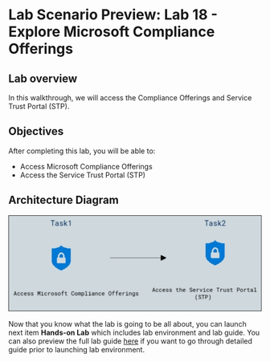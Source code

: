 # Lab Scenario Preview: Lab 18 - Explore Microsoft Compliance Offerings

## Lab overview

In this walkthrough, we will access the Compliance Offerings and Service Trust Portal (STP).

## Objectives

After completing this lab, you will be able to:

- Access Microsoft Compliance Offerings
- Access the Service Trust Portal (STP)

## Architecture Diagram

![](../images/az900lab18.png)

Now that you know what the lab is going to be all about, you can launch next item **Hands-on Lab** which includes lab environment and lab guide. You can also preview the full lab guide [here](https://experience.cloudlabs.ai/#/labguidepreview/6be1a473-0e92-49ed-9418-e2d81f1b7af7) if you want to go through detailed guide prior to launching lab environment.

